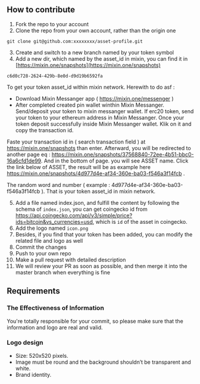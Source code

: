 ## How to contribute

1. Fork the repo to your account
2. Clone the repo from your own account, rather than the origin one

```
git clone git@github.com:xxxxxxxx/asset-profile.git
```

3. Create and switch to a new branch named by your token symbol
4. Add a new dir, which named by the asset_id in mixin, you can find it in [https://mixin.one/snapshots](https://mixin.one/snapshots)

```
c6d0c728-2624-429b-8e0d-d9d19b6592fa
```

To get your token asset_id within mixin network. Herewith to do asf :

- Download Mixin Messanger app ( https://mixin.one/messenger )
- After completed created pin wallet winthin Mixin Messanger. Send/deposit your token to mixin messanger wallet. If erc20 token, send your token to your ethereum address in Mixin Messanger. Once your token deposit successfully inside Mixin Messanger wallet. Klik on it and copy the transaction id.

Faste your transaction id in ( search transaction field ) at https://mixin.one/snapshots than enter. Afterward, you will be redirected to another page eq : https://mixin.one/snapshots/37568840-72ee-4b51-bbc0-16a6cfd1de99. And in the bottom of page. you will see ASSET name. Click the link below of ASSET, the result will be as example here https://mixin.one/snapshots/4d977d4e-af34-360e-ba03-f546a3f14fcb .

The random word and number ( example : 4d977d4e-af34-360e-ba03-f546a3f14fcb ). That is your token asset_id in mixin network.

5. Add a file named index.json, and fulfill the content by following the schema of `index.json`, you can get coingecko id from https://api.coingecko.com/api/v3/simple/price?ids=bitcoin&vs_currencies=usd, which is `id` of the asset in coingecko.
6. Add the logo named `icon.png`
7. Besides, if you find that your token has been added, you can modify the related file and logo as well
8. Commit the changes
9. Push to your own repo
10. Make a pull request with detailed description
11. We will review your PR as soon as possible, and then merge it into the master branch when everything is fine

## Requirements

### The Effectiveness of Information

You're totally responsible for your commit, so please make sure that the information and logo are real and valid.

### Logo design

- Size: 520x520 pixels.
- Image must be round and the background shouldn’t be transparent and white.
- Brand identity.
